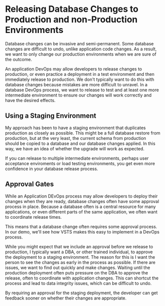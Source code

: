 # Releasing Database Changes to Production and non-Production Environments

Database changes can be invasive and semi-permanent. Some database changes are difficult to undo, unlike application code changes. As a result, we want to only change our production environments when we are sure of the outcome.

An application DevOps may allow developers to release changes to production, or even practice a deployment in a test environment and then immediately release to production. We don't typically want to do this with database changes because mistakes are more difficult to unravel. In a database DevOps process, we want to release to test and at least one more intermediate environment to ensure our changes will work correctly and have the desired effects. 

## Using a Staging Environment

My approach has been to have a staging environment that duplicates production as closely as possible. This might be a full database restore from production, but at the very least, the current schema from production should be copied to a database and our database changes applied. In this way, we have an idea of whether the upgrade will work as expected. 

If you can release to multiple intermediate environments, perhaps user acceptance enviroments or load testing environments, you get even more confidence in your database release process.

## Approval Gates
While an Application DEvOps process may allow developers to deploy their changes when they are ready, database changes often have some approval process in place. Because a database often is a central resource for many applications, or even different parts of the same application, we often want to coordinate release times.

This means that a database change often requires some approval process. In our demo, we'll see how VSTS makes this easy to implement in a DevOps process.

While you might expect that we include an approval before we release to production, I typically want a DBA, or other trained individual, to approve the deployment to a staging environment. The reason for this is I want the person to see the changes as early in the process as possible. If there are issues, we want to find out quickly and make changes. Waiting until the production deployment often puts pressure on the DBA to approve the release, often to coordinate with application changes. This can shortcut the process and lead to data integrity issues, which can be difficult to undo.

By requiring an approval for the staging deployment, the developer can get feedback sooner on whether their changes are appropriate.